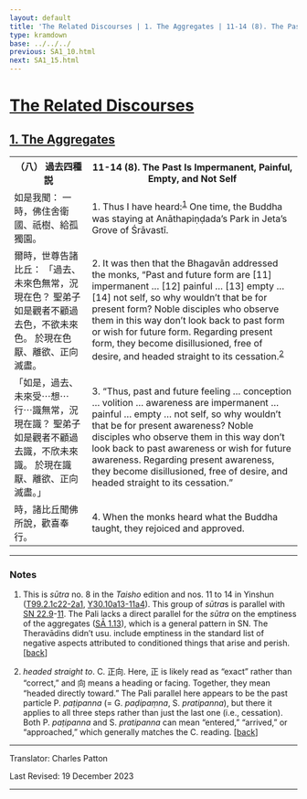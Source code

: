 ```yaml
---
layout: default
title: 'The Related Discourses | 1. The Aggregates | 11-14 (8). The Past Is Impermanent, Painful, Empty, and Not Self'
type: kramdown
base: ../../../
previous: SA1_10.html
next: SA1_15.html
---
```


<h1><a href='../index.html'>The Related Discourses</a></h1>
<h2><a href='index.html'>1. The Aggregates</a></h2>

<table class="trans">
  <th class='ch'>（八） 過去四種説</th>
  <th class='en'>11-14 (8). The Past Is Impermanent, Painful, Empty, and Not Self</th>
  <tr>
    <td class='ch' title='t99.2.1c22'>如是我聞： 一時，佛住舍衛國、祇樹、給孤獨園。</td>
    <td id='p1'>1. Thus I have heard:<sup id="ref1"><a href="#n1">1</a></sup> One time, the Buddha was staying at Anāthapiṇḍada’s Park in Jeta’s Grove of Śrāvastī.</td>
  </tr>
  <tr>
    <td class='ch' title='t99.2.1c23'>爾時，世尊告諸比丘： 「過去、未來色無常，況現在色？ 聖弟子如是觀者不顧過去色，不欲未來色。 於現在色厭、離欲、正向滅盡。</td>
    <td id='p2'>2. It was then that the Bhagavān addressed the monks, “Past and future form are [11] impermanent … [12] painful … [13] empty … [14] not self, so why wouldn’t that be for present form? Noble disciples who observe them in this way don’t look back to past form or wish for future form. Regarding present form, they become disillusioned, free of desire, and headed straight to its cessation.<sup id="ref2"><a href="#n2">2</a></sup></td>
  </tr>
  <tr>
    <td class='ch' title='t99.2.1c26'>「如是，過去、未來受⋯想⋯行⋯識無常，況現在識？ 聖弟子如是觀者不顧過去識，不欣未來識。 於現在識厭、離欲、正向滅盡。」</td>
    <td id='p3'>3. “Thus, past and future feeling … conception … volition … awareness are impermanent … painful … empty … not self, so why wouldn’t that be for present awareness? Noble disciples who observe them in this way don’t look back to past awareness or wish for future awareness. Regarding present awareness, they become disillusioned, free of desire, and headed straight to its cessation.”</td>
  </tr>
  <tr>
    <td class='ch' title='t99.2.1c29'>時，諸比丘聞佛所說，歡喜奉行。</td>
    <td id='p4'>4. When the monks heard what the Buddha taught, they rejoiced and approved.</td>
  </tr>
</table>

<hr/>

<h3 id="notes">Notes</h3>

<ol class="notes-list">
<li id="n1"><p>This is <em>sūtra</em> no. 8 in the <cite>Taisho</cite> edition and nos. 11 to 14 in Yinshun (<a href="https://cbetaonline.dila.edu.tw/zh/T02n0099_p0001c22" target="_blank">T99.2.1c22-2a1</a>, <a href="https://cbetaonline.dila.edu.tw/zh/Y30n0030_p0010a13" target="_blank">Y30.10a13-11a4</a>). This group of <em>sūtra</em>s is parallel with <a href="https://suttacentral.net/sn22.9" target="_blank">SN 22.9</a>-<a href="https://suttacentral.net/sn22.11" target="_blank">11</a>. The Pali lacks a direct parallel for the <em>sūtra</em> on the emptiness of the aggregates (<a href="SA1_13.html" target="_blank">SĀ 1.13</a>), which is a general pattern in SN. The Theravādins didn’t usu. include emptiness in the standard list of negative aspects attributed to conditioned things that arise and perish. [<a href="#ref1">back</a>]</p></li>
<li id="n2"><p><em>headed straight to</em>. C. <span class="ch">正向</span>. Here, <span class="ch">正</span> is likely read as “exact” rather than “correct,” and <span class="ch">向</span> means a heading or facing. Together, they mean “headed directly toward.” The Pali parallel here appears to be the past particle P. <em>paṭipanna</em> (= G. <em>paḍipaṃna</em>, S. <em>pratipanna</em>), but there it applies to all three steps rather than just the last one (i.e., cessation). Both P. <em>paṭipanna</em>  and S. <em>pratipanna</em> can mean “entered,” “arrived,” or “approached,” which generally matches the C. reading. [<a href="#ref2">back</a>]</p></li>
</ol>
<hr/>

<p class="translator">Translator: Charles Patton</p>
<p class='revised'>Last Revised: 19 December 2023</p>

<hr/>